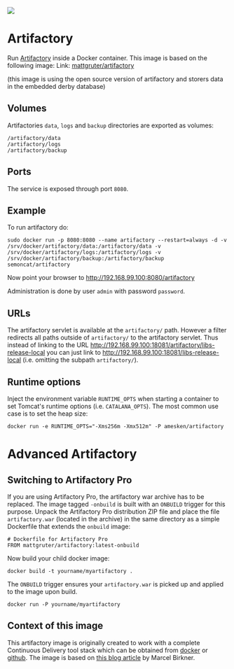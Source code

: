 [![](https://badge.imagelayers.io/amesken/artifactory:latest.svg)](https://imagelayers.io/?images=amesken/artifactory:latest 'Get your own badge on imagelayers.io')

# Artifactory

Run [Artifactory](http://www.jfrog.com/home/v_artifactory_opensource_overview) inside a Docker container.
This image is based on the following image:
Link: [mattgruter/artifactory](https://registry.hub.docker.com/u/mattgruter/artifactory/)

(this image is using the open source version of artifactory and storers data in the embedded derby database)

## Volumes
Artifactories `data`, `logs` and `backup` directories are exported as volumes:

    /artifactory/data
    /artifactory/logs
    /artifactory/backup

## Ports
The service is exposed through port `8080`.

## Example
To run artifactory do:

    sudo docker run -p 8080:8080 --name artifactory --restart=always -d -v /srv/docker/artifactory/data:/artifactory/data -v /srv/docker/artifactory/logs:/artifactory/logs -v /srv/docker/artifactory/backup:/artifactory/backup semoncat/artifactory

Now point your browser to http://192.168.99.100:8080/artifactory

Administration is done by user `admin` with password `password`.

## URLs
The artifactory servlet is available at the `artifactory/` path. However a filter redirects all paths outside of `artifactory/` to the artifactory servlet. Thus instead of linking to the URL http://192.168.99.100:18081/artifactory/libs-release-local you can just link to http://192.168.99.100:18081/libs-release-local (i.e. omitting the subpath `artifactory/`).

## Runtime options
Inject the environment variable `RUNTIME_OPTS` when starting a container to set Tomcat's runtime options (i.e. `CATALANA_OPTS`). The most common use case is to set the heap size:

    docker run -e RUNTIME_OPTS="-Xms256m -Xmx512m" -P amesken/artifactory


# Advanced Artifactory

## Switching to Artifactory Pro
If you are using Artifactory Pro, the artifactory war archive has to be replaced. The image tagged `-onbuild` is built with an `ONBUILD` trigger for this purpose. Unpack the Artifactory Pro distribution ZIP file and place the file `artifactory.war` (located in the archive) in the same directory as a simple Dockerfile that extends the `onbuild` image:

    # Dockerfile for Artifactory Pro
    FROM mattgruter/artifactory:latest-onbuild

Now build your child docker image:

    docker build -t yourname/myartifactory .

The `ONBUILD` trigger ensures your `artifactory.war` is picked up and applied to the image upon build.

    docker run -P yourname/myartifactory
    
## Context of this image
This artifactory image is originally created to work with a complete Continuous Delivery tool stack which can be obtained from [docker](https://hub.docker.com/r/amesken/cd-tool-stack/) or [github](https://github.com/amesken/cd-tool-stack).
The image is based on [this blog article](https://blog.codecentric.de/en/2015/10/continuous-integration-platform-using-docker-container-jenkins-sonarqube-nexus-gitlab) by Marcel Birkner.
